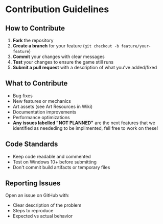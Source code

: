 # Contribution Guidelines
## How to Contribute
1. **Fork** the repository
2. **Create a branch** for your feature (`git checkout -b feature/your-feature`)
3. **Commit** your changes with clear messages
4. **Test** your changes to ensure the game still runs
5. **Submit a pull request** with a description of what you've added/fixed

## What to Contribute
- Bug fixes
- New features or mechanics
- Art assets (see Art Resources in Wiki)
- Documentation improvements
- Performance optimizations
- **Any issues labelled "NOT PLANNED"** are the next features that we identified as neededing to be implimented, fell free to work on these!

## Code Standards
- Keep code readable and commented
- Test on Windows 10+ before submitting
- Don't commit build artifacts or temporary files

## Reporting Issues
Open an issue on GitHub with:
- Clear description of the problem
- Steps to reproduce
- Expected vs actual behavior
